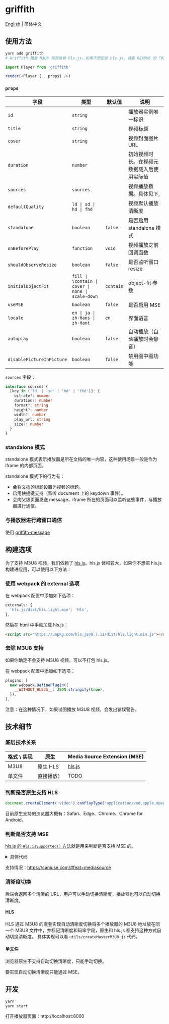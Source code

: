 # griffith

[English](./README.md) | 简体中文

## 使用方法

```bash
yarn add griffith
# Griffith 播放 M3U8 视频依赖 hls.js。如果不想安装 hls.js，请看 README 的「构建选项」部分。
```

```js
import Player from 'griffith'

render(<Player {...props} />)
```

### `props`

| 字段                      | 类型                                              | 默认值    | 说明                                       |
| ------------------------- | ------------------------------------------------- | --------- | ------------------------------------------ |
| `id`                      | `string`                                          |           | 播放器实例唯一标识                         |
| `title`                   | `string`                                          |           | 视频标题                                   |
| `cover`                   | `string`                                          |           | 视频封面图片 URL                           |
| `duration`                | `number`                                          |           | 初始视频时长。在视频元数据载入后使用实际值 |
| `sources`                 | `sources`                                         |           | 视频播放数据。具体见下,                    |
| `defaultQuality`          | `ld \| sd \| hd \| fhd`                           |           | 视频默认播放清晰度                         |
| `standalone`              | `boolean`                                         | `false`   | 是否启用 standalone 模式                   |
| `onBeforePlay`            | `function`                                        | `void`    | 视频播放之前回调函数                       |
| `shouldObserveResize`     | `boolean`                                         | `false`   | 是否监听窗口 resize                        |
| `initialObjectFit`        | `fill \| \contain \| cover \| none \| scale-down` | `contain` | object-fit 参数                            |
| `useMSE`                  | `boolean`                                         | `false`   | 是否启用 MSE                               |
| `locale`                  | `en \| ja \| zh-Hans \| zh-Hant`                  | `en`      | 界面语言                                   |
| `autoplay`                | `boolean`                                         | `false`   | 自动播放（自动播放时会静音）               |
| `disablePictureInPicture` | `boolean`                                         | `false`   | 禁用画中画功能                             |

`sources` 字段：

```ts
interface sources {
  [key in ('ld' | 'sd' | 'hd' | 'fhd')]: {
    bitrate?: number
    duration?: number
    format?: string
    height?: number
    width?: number
    play_url: string
    size?: number
  }
}
```

### standalone 模式

standalone 模式表示播放器是所在文档的唯一内容，这种使用场景一般是作为 iframe 的内部页面。

standalone 模式下的行为有：

- 会将文档的标题设置为视频的标题。
- 启用快捷键支持（监听 document 上的 keydown 事件）。
- 会向父级页面发送 message，iframe 所在的页面可以监听这些事件，与播放器进行通信。

### 与播放器进行跨窗口通信

使用 [griffith-message](../packages/griffith-message#README)

## 构建选项

为了支持 M3U8 视频，我们依赖了 [hls.js](https://github.com/video-dev/hls.js/)。hls.js 体积较大，如果你不想把 hls.js 构建进应用，可以使用以下方法：

### 使用 webpack 的 external 选项

在 webpack 配置中添加如下选项：

```js
externals: {
  'hls.js/dist/hls.light.min': 'Hls',
},
```

然后在 html 中手动加载 hls.js：

```html
<script src="https://unpkg.com/hls.js@0.7.11/dist/hls.light.min.js"></script>
```

### 去除 M3U8 支持

如果你确定不会支持 M3U8 视频，可以不打包 hls.js。

在 webpack 配置中添加如下选项：

```javascript
plugins: [
  new webpack.DefinePlugin({
    __WITHOUT_HLSJS__: JSON.stringify(true),
  }),
],
```

注意：在这种情况下，如果试图播放 M3U8 视频，会发出错误警告。

## 技术细节

### 底层技术关系

| 格式 \ 实现 | 原生       | Media Source Extension (MSE)                   |
| ----------- | ---------- | ---------------------------------------------- |
| M3U8        | 原生 HLS   | [hls.js](https://github.com/video-dev/hls.js/) |
| 单文件      | 直接播放） | TODO                                           |

### 判断是否原生支持 HLS

```js
document.createElement('video').canPlayType('application/vnd.apple.mpegURL')
```

目前原生支持的浏览器大概有：Safari、Edge、Chrome、Chrome for Android。

### 判断是否支持 MSE

[hls.js 的 `Hls.isSupported()` 方法](https://github.com/video-dev/hls.js/blob/master/src/is-supported.js)就是用来判断是否支持 MSE 的。

<details>

<summary>具体代码</summary>

<p>

```js
function getMediaSource() {
  if (typeof window !== 'undefined') {
    return window.MediaSource || window.WebKitMediaSource
  }
}

function isSupported() {
  const mediaSource = getMediaSource()
  const sourceBuffer = window.SourceBuffer || window.WebKitSourceBuffer
  const isTypeSupported =
    mediaSource &&
    typeof mediaSource.isTypeSupported === 'function' &&
    mediaSource.isTypeSupported('video/mp4; codecs="avc1.42E01E,mp4a.40.2"')

  // if SourceBuffer is exposed ensure its API is valid
  // safari and old version of Chrome doe not expose SourceBuffer globally so checking SourceBuffer.prototype is impossible
  const sourceBufferValidAPI =
    !sourceBuffer ||
    (sourceBuffer.prototype &&
      typeof sourceBuffer.prototype.appendBuffer === 'function' &&
      typeof sourceBuffer.prototype.remove === 'function')
  return !!isTypeSupported && !!sourceBufferValidAPI
}
```

</p>

</details>

支持情况：https://caniuse.com/#feat=mediasource

### 清晰度切换

后端会返回多个清晰的 URL，用户可以手动切换清晰度，播放器也可以自动切换清晰度。

#### HLS

HLS 通过 M3U8 的嵌套实现自动清晰度切换将多个播放器的 M3U8 地址放在同一个 M3U8 文件中，并标记清晰度和码率字段，原生和 hls.js 都支持这种方式自动切换清晰度。
具体实现可以看 `utils/createMasterM3U8.js` 代码。

#### 单文件

浏览器原生不支持自动切换清晰度，只能手动切换。

要实现自动切换清晰度只能通过 MSE。

## 开发

```bash
yarn
yarn start
```

打开播放器页面：http://localhost:8000
